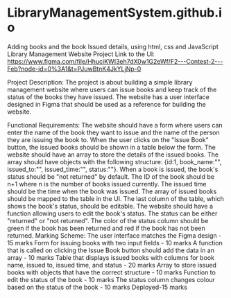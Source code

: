 # LibraryManagementSystem.github.io
Adding books and the book Issued details, using html, css and JavaScript
Library Management Website Project
Link to the UI: https://www.figma.com/file/HhuciKWI3eh7dX0w1G2eWf/F2---Contest-2---Feb?node-id=0%3A1&t=PJuwBtnK4JkYLjNp-0

Project Description:
The project is about building a simple library management website where users can issue books and keep track of the status of the books they have issued. The website has a user interface designed in Figma that should be used as a reference for building the website.

Functional Requirements:
The website should have a form where users can enter the name of the book they want to issue and the name of the person they are issuing the book to.
When the user clicks on the "Issue Book" button, the issued books should be shown in a table below the form.
The website should have an array to store the details of the issued books. The array should have objects with the following structure: {id:1, book_name:"", issued_to:"", issued_time:"", status:""}.
When a book is issued, the book's status should be "not returned" by default. The ID of the book should be n+1 where n is the number of books issued currently. The issued time should be the time when the book was issued.
The array of issued books should be mapped to the table in the UI. The last column of the table, which shows the book's status, should be editable.
The website should have a function allowing users to edit the book's status. The status can be either "returned" or "not returned".
The color of the status column should be green if the book has been returned and red if the book has not been returned.
Marking Scheme:
The user interface matches the Figma design - 15 marks
Form for issuing books with two input fields - 10 marks
A function that is called on clicking the Issue Book button should add the data in an array - 10 marks
Table that displays issued books with columns for book name, issued to, issued time, and status - 20 marks
Array to store issued books with objects that have the correct structure - 10 marks
Function to edit the status of the book - 10 marks
The status column changes colour based on the status of the book - 10 marks
Deployed-15 marks
